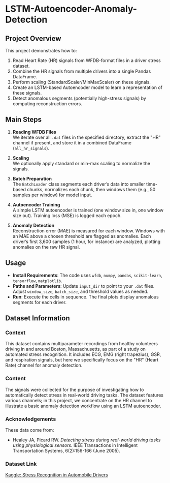 # LSTM-Autoencoder-Anomaly-Detection

## Project Overview

This project demonstrates how to:
1. Read Heart Rate (HR) signals from WFDB-format files in a driver stress dataset.
2. Combine the HR signals from multiple drivers into a single Pandas DataFrame.
3. Perform scaling (StandardScaler/MinMaxScaler) on these signals.
4. Create an LSTM-based Autoencoder model to learn a representation of these signals.
5. Detect anomalous segments (potentially high-stress signals) by computing reconstruction errors.

## Main Steps

1. **Reading WFDB Files**  
   We iterate over all `.dat` files in the specified directory, extract the "HR" channel if present, and store it in a combined DataFrame (`all_hr_signals`).

2. **Scaling**  
   We optionally apply standard or min-max scaling to normalize the signals.

3. **Batch Preparation**  
   The `BatchLoader` class segments each driver’s data into smaller time-based chunks, normalizes each chunk, then windows them (e.g., 50 samples per window) for model input.

4. **Autoencoder Training**  
   A simple LSTM autoencoder is trained (one window size in, one window size out). Training loss (MSE) is logged each epoch.

5. **Anomaly Detection**  
   Reconstruction error (MAE) is measured for each window. Windows with an MAE above a chosen threshold are flagged as anomalies. Each driver’s first 3,600 samples (1 hour, for instance) are analyzed, plotting anomalies on the raw HR signal.

## Usage
- **Install Requirements**: The code uses `wfdb`, `numpy`, `pandas`, `scikit-learn`, `tensorflow`, `matplotlib`.  
- **Paths and Parameters**: Update `input_dir` to point to your `.dat` files. Adjust `window_size`, `batch_size`, and threshold values as needed.  
- **Run**: Execute the cells in sequence. The final plots display anomalous segments for each driver.

## Dataset Information

### Context
This dataset contains multiparameter recordings from healthy volunteers driving in and around Boston, Massachusetts, as part of a study on automated stress recognition. It includes ECG, EMG (right trapezius), GSR, and respiration signals, but here we specifically focus on the "HR" (Heart Rate) channel for anomaly detection.

### Content
The signals were collected for the purpose of investigating how to automatically detect stress in real-world driving tasks. The dataset features various channels; in this project, we concentrate on the HR channel to illustrate a basic anomaly detection workflow using an LSTM autoencoder.

### Acknowledgements
These data come from:
- Healey JA, Picard RW. *Detecting stress during real-world driving tasks using physiological sensors.* IEEE Transactions in Intelligent Transportation Systems, 6(2):156-166 (June 2005).

### Dataset Link
[Kaggle: Stress Recognition in Automobile Drivers](https://www.kaggle.com/datasets/bjoernjostein/stress-recognition-in-automobile-drivers)

